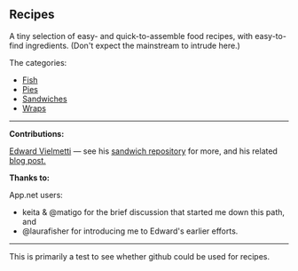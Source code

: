 ## Recipes    
A tiny selection of easy- and quick-to-assemble food recipes, with easy-to-find ingredients. (Don't expect the mainstream to intrude here.)

The categories:    
* [Fish](/Fish/)
* [Pies](/Pies/)
* [Sandwiches](/Sandwiches/)
* [Wraps](/Wraps/)

---- 

**Contributions:**

[Edward Vielmetti](https://github.com/vielmetti) — see his [sandwich repository](https://github.com/vielmetti/sandwich) for more, and his related [blog post.](http://vielmetti.github.io/post/2015/2015-12-14-i-am-eating-a-sandwich-github-recipes/)

**Thanks to:**

App.net users:    
* keita & @matigo for the brief discussion that started me down this path, and
* @laurafisher for introducing me to Edward's earlier efforts.

---- 

This is primarily a test to see whether github could be used for recipes.
